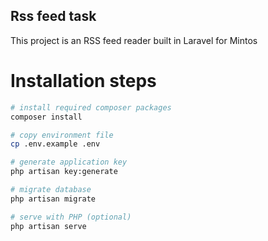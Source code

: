 ## Rss feed task
This project is an RSS feed reader built in Laravel for Mintos


# Installation steps
```sh
# install required composer packages
composer install 

# copy environment file
cp .env.example .env 

# generate application key
php artisan key:generate

# migrate database
php artisan migrate 

# serve with PHP (optional)
php artisan serve
```